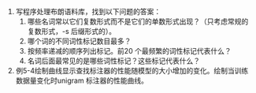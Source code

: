 1. 写程序处理布朗语料库，找到以下问题的答案：
	1. 哪些名词常以它们复数形式而不是它们的单数形式出现？（只考虑常规的复数形式，-s 后缀形式的）。
	2. 哪个词的不同词性标记数目最多？
	3. 按频率递减的顺序列出标记。前20 个最频繁的词性标记代表什么？
	4. 名词后面最常见的是哪些词性标记？这些标记代表什么？
2. 例5-4绘制曲线显示查找标注器的性能随模型的大小增加的变化。绘制当训练数据量变化时unigram 标注器的性能曲线。
